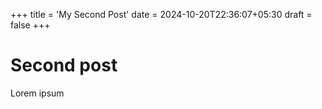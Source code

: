 +++
title = 'My Second Post'
date = 2024-10-20T22:36:07+05:30
draft = false
+++
# Second post

Lorem ipsum